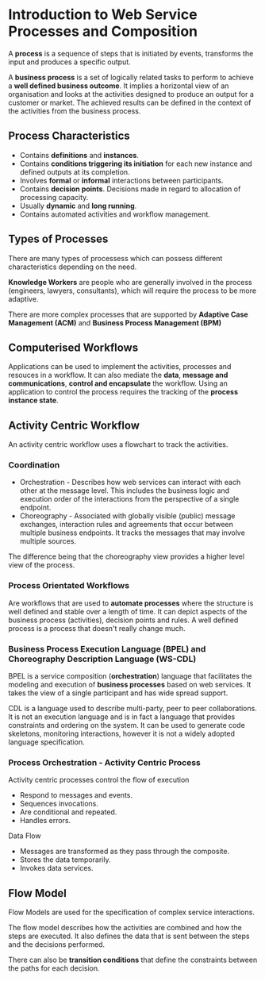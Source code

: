 # Introduction to Web Service Processes and Composition

A **process** is a sequence of steps that is initiated by events, transforms the input and produces a specific output.

A **business process** is a set of logically related tasks to perform to achieve a **well defined business outcome**. It implies a horizontal view of an organisation and looks at the activities designed to produce an output for a customer or market. The achieved results can be defined in the context of the activities from the business process.

## Process Characteristics

- Contains **definitions** and **instances**.
- Contains **conditions triggering its initiation** for each new instance and defined outputs at its completion.
- Involves **formal** or **informal** interactions between participants.
- Contains **decision points**. Decisions made in regard to allocation of processing capacity.
- Usually **dynamic** and **long running**.
- Contains automated activities and workflow management.

## Types of Processes

There are many types of processess which can possess different characteristics depending on the need.

**Knowledge Workers** are people who are generally involved in the process (engineers, lawyers, consultants), which will require the process to be more adaptive.

There are more complex processes that are supported by **Adaptive Case Management (ACM)** and **Business Process Management (BPM)**

## Computerised Workflows

Applications can be used to implement the activities, processes and resouces in a workflow. It can also mediate the **data**, **message and communications**, **control and encapsulate** the workflow. Using an application to control the process requires the tracking of the **process instance state**.

## Activity Centric Workflow

An activity centric workflow uses a flowchart to track the activities.

### Coordination

- Orchestration - Describes how web services can interact with each other at the message level. This includes the business logic and execution order of the interactions from the perspective of a single endpoint.
- Choreography - Associated with globally visible (public) message exchanges, interaction rules and agreements that occur between multiple business endpoints. It tracks the messages that may involve multiple sources.

The difference being that the choreography view provides a higher level view of the process.

### Process Orientated Workflows

Are workflows that are used to **automate processes** where the structure is well defined and stable over a length of time. It can depict aspects of the business process (activities), decision points and rules. A well defined process is a process that doesn't really change much.

### Business Process Execution Language (BPEL) and Choreography Description Language (WS-CDL)

BPEL is a service composition (**orchestration**) language that facilitates the modeling and execution of **business processes** based on web services. It takes the view of a single participant and has wide spread support.

CDL is a language used to describe multi-party, peer to peer collaborations. It is not an execution language and is in fact a language that provides constraints and ordering on the system. It can be used to generate code skeletons, monitoring interactions, however it is not a widely adopted language specification.

### Process Orchestration - Activity Centric Process

Activity centric processes control the flow of execution

- Respond to messages and events.
- Sequences invocations.
- Are conditional and repeated.
- Handles errors.

Data Flow
- Messages are transformed as they pass through the composite.
- Stores the data temporarily.
- Invokes data services.

## Flow Model

Flow Models are used for the specification of complex service interactions. 

The flow model describes how the activities are combined and how the steps are executed. It also defines the data that is sent between the steps and the decisions performed.

There can also be **transition conditions** that define the constraints between the paths for each decision. 
